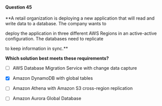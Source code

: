 #### Question  45


**A retail organization is deploying a new application that will read and write data to a database. The company wants to

deploy the application in three different AWS Regions in an active-active configuration. The databases need to replicate

to keep information in sync.**


**Which solution best meets these requirements?**


- [ ] AWS Database Migration Service with change data capture


- [x] Amazon DynamoDB with global tables


- [ ] Amazon Athena with Amazon S3 cross-region replication


- [ ] Amazon Aurora Global Database

